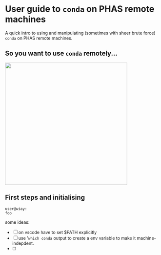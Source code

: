 # User guide to `conda` on PHAS remote machines

A quick intro to using and manipulating (sometimes with sheer brute force) `conda` on PHAS remote machines.

## So you want to use `conda` remotely...

<img src="https://cdn.vox-cdn.com/thumbor/g4cBNuBxtOTGOed6jQks0av8RGU=/0x0:970x545/1200x800/filters:focal(373x129:527x283)/cdn.vox-cdn.com/uploads/chorus_image/image/59766741/so_meme.0.jpg" width="400">

## First steps and initialising




```console
user@wiay:
foo
```
some ideas:

- [ ] on vscode have to set $PATH explicitly
- [ ] use '`which conda` output to create a env variable to make it machine-indepdent.
- [ ] 



